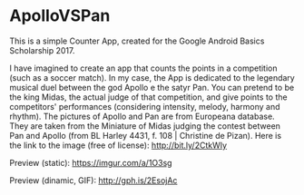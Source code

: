 # ApolloVSPan
This is a simple Counter App, created for the Google Android Basics Scholarship 2017.

I have imagined to create an app that counts the points in a competition (such as a soccer match). 
In my case, the App is dedicated to the legendary musical duel between the god Apollo e the satyr Pan. You can pretend to be the king Midas, the actual judge of that competition, and give points to the competitors' performances (considering intensity, melody, harmony and rhythm).
The pictures of Apollo and Pan are from Europeana database. They are taken from the Miniature of Midas judging the contest between Pan and Apollo (from BL Harley 4431, f. 108 | Christine de Pizan). Here is the link to the image (free of license): http://bit.ly/2CtkWIy
  
  
Preview (static): https://imgur.com/a/1O3sg

Preview (dinamic, GIF): http://gph.is/2EsojAc
